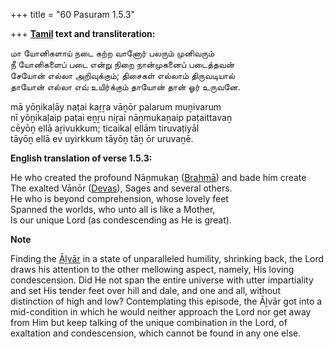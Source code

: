 +++
title = "60 Pasuram 1.5.3"

+++
**[Tamil](/definition/tamil#history "show Tamil definitions") text and transliteration:**

மா யோனிகளாய் நடை கற்ற வானோர் பலரும் முனிவரும்  
நீ யோனிகளைப் படை என்று நிறை நான்முகனைப் படைத்தவன்  
சேயோன் எல்லா அறிவுக்கும்; திசைகள் எல்லாம் திருவடியால்  
தாயோன் எல்லா எவ் உயிர்க்கும் தாயோன் தான் ஓர் உருவனே.

mā yōṉikaḷāy naṭai kaṟṟa vāṉōr palarum muṉivarum  
nī yōṉikaḷaip paṭai eṉṟu niṟai nāṉmukaṉaip paṭaittavaṉ  
cēyōṉ ellā aṟivukkum; ticaikaḷ ellām tiruvaṭiyāl  
tāyōṉ ellā ev uyirkkum tāyōṉ tāṉ ōr uruvaṉē.

**English translation of verse 1.5.3:**

He who created the profound Nāṉmukaṉ ([Brahmā](/definition/brahma#vaishnavism "show Brahmā definitions")) and bade him create  
The exalted Vānōr ([Devas](/definition/deva#vaishnavism "show Devas definitions")), Sages and several others.  
He who is beyond comprehension, whose lovely feet  
Spanned the worlds, who unto all is like a Mother,  
Is our unique Lord (as condescending as He is great).

**Note**

Finding the [Āḻvār](/definition/aḻvar#vaishnavism "show Āḻvār definitions") in a state of unparalleled humility, shrinking back, the Lord draws his attention to the other mellowing aspect, namely, His loving condescension. Did He not span the entire universe with utter impartiality and set His tender feet over hill and dale, and one and all, without distinction of high and low? Contemplating this episode, the Āḻvār got into a mid-condition in which he would neither approach the Lord nor get away from Him but keep talking of the unique combination in the Lord, of exaltation and condescension, which cannot be found in any one else.


